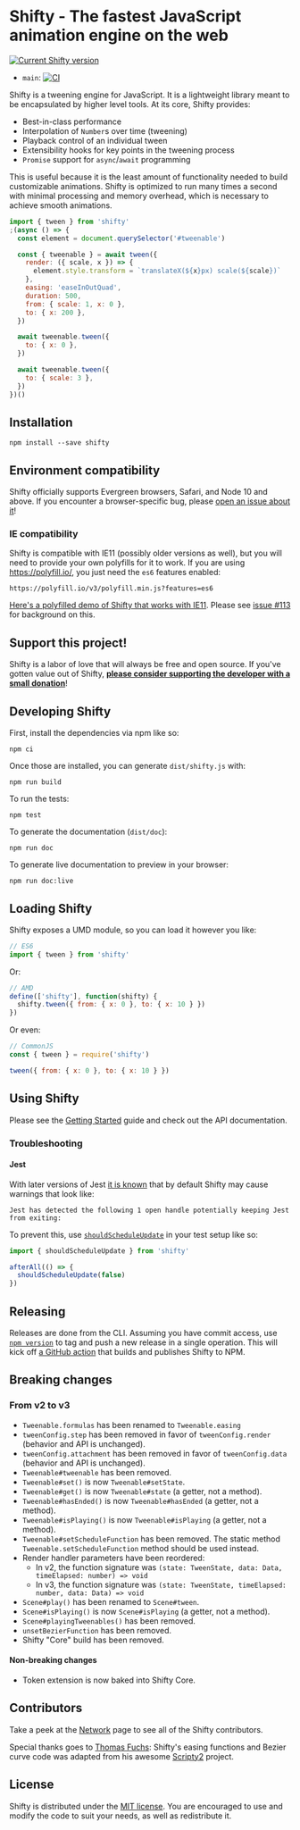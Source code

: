 # Shifty - The fastest JavaScript animation engine on the web

[![Current Shifty version](https://badgen.net/npm/v/shifty)](https://www.npmjs.com/package/shifty)

- `main`: [![CI](https://github.com/jeremyckahn/shifty/workflows/CI/badge.svg?branch=main)](https://github.com/jeremyckahn/shifty/actions?query=workflow%3ACI+branch%3Amain)

Shifty is a tweening engine for JavaScript. It is a lightweight library meant
to be encapsulated by higher level tools. At its core, Shifty provides:

- Best-in-class performance
- Interpolation of `Number`s over time (tweening)
- Playback control of an individual tween
- Extensibility hooks for key points in the tweening process
- `Promise` support for `async`/`await` programming

This is useful because it is the least amount of functionality needed to build
customizable animations. Shifty is optimized to run many times a second with
minimal processing and memory overhead, which is necessary to achieve smooth
animations.

```js
import { tween } from 'shifty'
;(async () => {
  const element = document.querySelector('#tweenable')

  const { tweenable } = await tween({
    render: ({ scale, x }) => {
      element.style.transform = `translateX(${x}px) scale(${scale})`
    },
    easing: 'easeInOutQuad',
    duration: 500,
    from: { scale: 1, x: 0 },
    to: { x: 200 },
  })

  await tweenable.tween({
    to: { x: 0 },
  })

  await tweenable.tween({
    to: { scale: 3 },
  })
})()
```

## Installation

```
npm install --save shifty
```

## Environment compatibility

Shifty officially supports Evergreen browsers, Safari, and Node 10 and above.
If you encounter a browser-specific bug, please [open an issue about
it](https://github.com/jeremyckahn/shifty/issues/new)!

### IE compatibility

Shifty is compatible with IE11 (possibly older versions as well), but you
will need to provide your own polyfills for it to work. If you are using
https://polyfill.io/, you just need the `es6` features enabled:

```
https://polyfill.io/v3/polyfill.min.js?features=es6
```

[Here's a polyfilled demo of Shifty that works with
IE11](https://codepen.io/jeremyckahn/pen/RwbzvEj). Please see [issue
#113](https://github.com/jeremyckahn/shifty/issues/113) for background on
this.

## Support this project!

Shifty is a labor of love that will always be free and open source. If you've
gotten value out of Shifty, **[please consider supporting the developer with a
small donation](https://github.com/jeremyckahn#please-help-support-my-work)**!

## Developing Shifty

First, install the dependencies via npm like so:

```
npm ci
```

Once those are installed, you can generate `dist/shifty.js` with:

```
npm run build
```

To run the tests:

```
npm test
```

To generate the documentation (`dist/doc`):

```
npm run doc
```

To generate live documentation to preview in your browser:

```
npm run doc:live
```

## Loading Shifty

Shifty exposes a UMD module, so you can load it however you like:

```javascript
// ES6
import { tween } from 'shifty'
```

Or:

```javascript
// AMD
define(['shifty'], function(shifty) {
  shifty.tween({ from: { x: 0 }, to: { x: 10 } })
})
```

Or even:

```javascript
// CommonJS
const { tween } = require('shifty')

tween({ from: { x: 0 }, to: { x: 10 } })
```

## Using Shifty

Please see the [Getting
Started](https://jeremyckahn.github.io/shifty/doc/tutorial-getting-started.html)
guide and check out the API documentation.

### Troubleshooting

#### Jest

With later versions of Jest [it is
known](https://github.com/jeremyckahn/shifty/issues/156) that by default Shifty
may cause warnings that look like:

```
Jest has detected the following 1 open handle potentially keeping Jest from exiting:
```

To prevent this, use
[`shouldScheduleUpdate`](https://jeremyckahn.github.io/shifty/doc/shifty.html#.shouldScheduleUpdate)
in your test setup like so:

```js
import { shouldScheduleUpdate } from 'shifty'

afterAll(() => {
  shouldScheduleUpdate(false)
})
```

## Releasing

Releases are done from the CLI. Assuming you have commit access, use [`npm version`](https://docs.npmjs.com/cli/v8/commands/npm-version) to tag and push a
new release in a single operation. This will kick off [a GitHub
action](https://github.com/jeremyckahn/shifty/blob/develop/.github/workflows/publish-package.yml)
that builds and publishes Shifty to NPM.

## Breaking changes

### From v2 to v3

- `Tweenable.formulas` has been renamed to `Tweenable.easing`
- `tweenConfig.step` has been removed in favor of `tweenConfig.render` (behavior and API is unchanged).
- `tweenConfig.attachment` has been removed in favor of `tweenConfig.data` (behavior and API is unchanged).
- `Tweenable#tweenable` has been removed.
- `Tweenable#set()` is now `Tweenable#setState`.
- `Tweenable#get()` is now `Tweenable#state` (a getter, not a method).
- `Tweenable#hasEnded()` is now `Tweenable#hasEnded` (a getter, not a method).
- `Tweenable#isPlaying()` is now `Tweenable#isPlaying` (a getter, not a method).
- `Tweenable#setScheduleFunction` has been removed. The static method `Tweenable.setScheduleFunction` method should be used instead.
- Render handler parameters have been reordered:
  - In v2, the function signature was `(state: TweenState, data: Data, timeElapsed: number) => void`
  - In v3, the function signature was `(state: TweenState, timeElapsed: number, data: Data) => void`
- `Scene#play()` has been renamed to `Scene#tween`.
- `Scene#isPlaying()` is now `Scene#isPlaying` (a getter, not a method).
- `Scene#playingTweenables()` has been removed.
- `unsetBezierFunction` has been removed.
- Shifty "Core" build has been removed.

#### Non-breaking changes

- Token extension is now baked into Shifty Core.

## Contributors

Take a peek at the [Network](https://github.com/jeremyckahn/shifty/network)
page to see all of the Shifty contributors.

Special thanks goes to [Thomas Fuchs](https://twitter.com/thomasfuchs):
Shifty's easing functions and Bezier curve code was adapted from his awesome
[Scripty2](https://github.com/madrobby/scripty2) project.

## License

Shifty is distributed under the [MIT
license](http://opensource.org/licenses/MIT). You are encouraged to use and
modify the code to suit your needs, as well as redistribute it.
